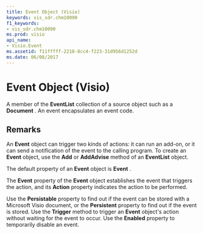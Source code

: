 ```yaml
---
title: Event Object (Visio)
keywords: vis_sdr.chm10090
f1_keywords:
- vis_sdr.chm10090
ms.prod: visio
api_name:
- Visio.Event
ms.assetid: f11fffff-2218-8cc4-f223-31d956d1252d
ms.date: 06/08/2017
---
```



# Event Object (Visio)

A member of the  **EventList** collection of a source object such as a **Document** . An event encapsulates an event code.


## Remarks

An  **Event** object can trigger two kinds of actions: it can run an add-on, or it can send a notification of the event to the calling program. To create an **Event** object, use the **Add** or **AddAdvise** method of an **EventList** object.

The default property of an  **Event** object is **Event** .

The  **Event** property of the **Event** object establishes the event that triggers the action, and its **Action** property indicates the action to be performed.

Use the  **Persistable** property to find out if the event can be stored with a Microsoft Visio document, or the **Persistent** property to find out if the event is stored. Use the **Trigger** method to trigger an **Event** object's action without waiting for the event to occur. Use the **Enabled** property to temporarily disable an event.


